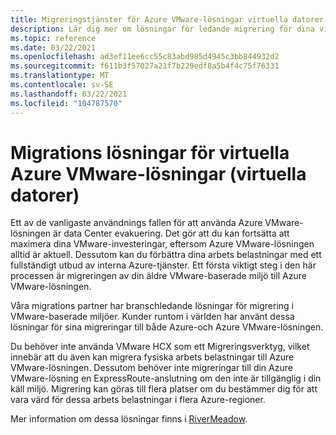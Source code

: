 ```yaml
---
title: Migreringstjänster för Azure VMware-lösningar virtuella datorer
description: Lär dig mer om lösningar för ledande migrering för dina virtuella Azure VMware-lösningar.
ms.topic: reference
ms.date: 03/22/2021
ms.openlocfilehash: ad3ef11ee6cc55c83abd985d4945c3bb844932d2
ms.sourcegitcommit: f611b3f57027a21f7b229edf8a5b4f4c75f76331
ms.translationtype: MT
ms.contentlocale: sv-SE
ms.lasthandoff: 03/22/2021
ms.locfileid: "104787570"
---
```

# <a name="migration-solutions-for-azure-vmware-solution-virtual-machines-vms"></a>Migrations lösningar för virtuella Azure VMware-lösningar (virtuella datorer)

Ett av de vanligaste användnings fallen för att använda Azure VMware-lösningen är data Center evakuering.  Det gör att du kan fortsätta att maximera dina VMware-investeringar, eftersom Azure VMware-lösningen alltid är aktuell. Dessutom kan du förbättra dina arbets belastningar med ett fullständigt utbud av interna Azure-tjänster.  Ett första viktigt steg i den här processen är migreringen av din äldre VMware-baserade miljö till Azure VMware-lösningen.

Våra migrations partner har branschledande lösningar för migrering i VMware-baserade miljöer. Kunder runtom i världen har använt dessa lösningar för sina migreringar till både Azure-och Azure VMware-lösningen.

Du behöver inte använda VMware HCX som ett Migreringsverktyg, vilket innebär att du även kan migrera fysiska arbets belastningar till Azure VMware-lösningen. Dessutom behöver inte migreringar till din Azure VMware-lösning en ExpressRoute-anslutning om den inte är tillgänglig i din käll miljö.  Migrering kan göras till flera platser om du bestämmer dig för att vara värd för dessa arbets belastningar i flera Azure-regioner.

Mer information om dessa lösningar finns i [RiverMeadow](https://www.rivermeadow.com/migrating-to-vmware-on-azure).